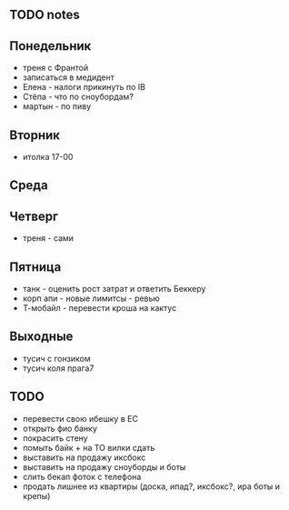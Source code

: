 TODO notes
---

Понедельник
---
- треня с Франтой
- записаться в медидент
- Елена - налоги прикинуть по IB
- Стёпа - что по сноубордам?
- мартын - по пиву


Вторник
---
- итолка 17-00


Среда
---


Четверг
---
- треня - сами



Пятница
---
- танк - оценить рост затрат и ответить Беккеру
- корп апи - новые лимитсы - ревью
- Т-мобайл - перевести кроша на кактус


Выходные
---
- тусич с гонзиком
- тусич коля прага7


TODO
---
- перевести свою ибешку в ЕС
- открыть фио банку
- покрасить стену
- помыть байк + на ТО вилки сдать
- выставить на продажу иксбокс
- выставить на продажу сноуборды и боты
- слить бекап фоток с телефона
- продать лишнее из квартиры (доска, ипад?, иксбокс?, ира боты и крепы)

